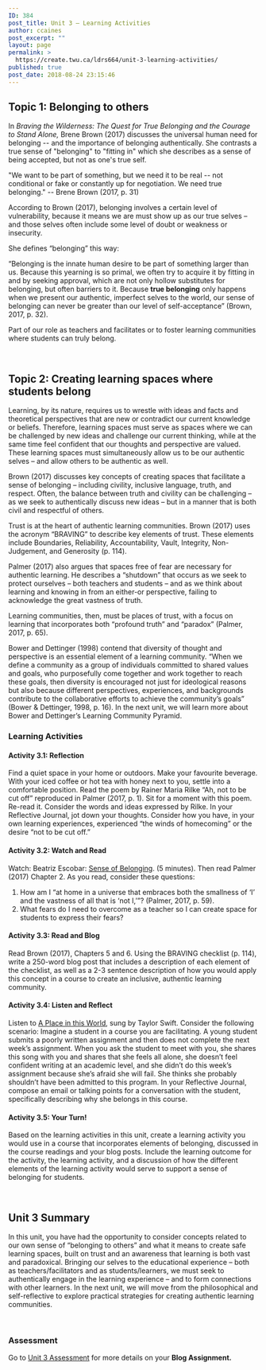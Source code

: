 ```yaml
---
ID: 384
post_title: Unit 3 – Learning Activities
author: ccaines
post_excerpt: ""
layout: page
permalink: >
  https://create.twu.ca/ldrs664/unit-3-learning-activities/
published: true
post_date: 2018-08-24 23:15:46
---
```

<h2>Topic 1: Belonging to others</h2>
In <em>Braving the Wilderness: The Quest for True Belonging and the Courage to Stand Alone,</em> Brene Brown (2017) discusses the universal human need for belonging -- and the importance of belonging authentically. She contrasts a true sense of "belonging" to "fitting in" which she describes as a sense of being accepted, but not as one's true self.

"We want to be part of something, but we need it to be real -- not conditional or fake or constantly up for negotiation. We need true belonging." -- Brene Brown (2017, p. 31)

According to Brown (2017), belonging involves a certain level of vulnerability, because it means we are must show up as our true selves – and those selves often include some level of doubt or weakness or insecurity.

She defines “belonging” this way:

“Belonging is the innate human desire to be part of something larger than us. Because this yearning is so primal, we often try to acquire it by fitting in and by seeking approval, which are not only hollow substitutes for belonging, but often barriers to it. Because <strong>true belonging</strong> only happens when we present our authentic, imperfect selves to the world, our sense of belonging can never be greater than our level of self-acceptance” (Brown, 2017, p. 32).

Part of our role as teachers and facilitates or to foster learning communities where students can truly belong.

&nbsp;
<h2>Topic 2: Creating learning spaces where students belong</h2>
Learning, by its nature, requires us to wrestle with ideas and facts and theoretical perspectives that are new or contradict our current knowledge or beliefs. Therefore, learning spaces must serve as spaces where we can be challenged by new ideas and challenge our current thinking, while at the same time feel confident that our thoughts and perspective are valued. These learning spaces must simultaneously allow us to be our authentic selves – and allow others to be authentic as well.

Brown (2017) discusses key concepts of creating spaces that facilitate a sense of belonging – including civility, inclusive language, truth, and respect. Often, the balance between truth and civility can be challenging – as we seek to authentically discuss new ideas – but in a manner that is both civil and respectful of others.

Trust is at the heart of authentic learning communities. Brown (2017) uses the acronym “BRAVING” to describe key elements of trust. These elements include Boundaries, Reliability, Accountability, Vault, Integrity, Non-Judgement, and Generosity (p. 114).

Palmer (2017) also argues that spaces free of fear are necessary for authentic learning. He describes a “shutdown” that occurs as we seek to protect ourselves – both teachers and students – and as we think about learning and knowing in from an either-or perspective, failing to acknowledge the great vastness of truth.

Learning communities, then, must be places of trust, with a focus on learning that incorporates both “profound truth” and “paradox” (Palmer, 2017, p. 65).

Bower and Dettinger (1998) contend that diversity of thought and perspective is an essential element of a learning community. “When we define a community as a group of individuals committed to shared values and goals, who purposefully come together and work together to reach these goals, then diversity is encouraged not just for ideological reasons but also because different perspectives, experiences, and backgrounds contribute to the collaborative efforts to achieve the community’s goals” (Bower &amp; Dettinger, 1998, p. 16). In the next unit, we will learn more about Bower and Dettinger’s Learning Community Pyramid.
<h3>Learning Activities</h3>
<h4>Activity 3.1: Reflection</h4>
Find a quiet space in your home or outdoors. Make your favourite beverage. With your iced coffee or hot tea with honey next to you, settle into a comfortable position. Read the poem by Rainer Maria Rilke “Ah, not to be cut off” reproduced in Palmer (2017, p. 1). Sit for a moment with this poem. Re-read it. Consider the words and ideas expressed by Rilke. In your Reflective Journal, jot down your thoughts. Consider how you have, in your own learning experiences, experienced “the winds of homecoming” or the desire “not to be cut off.”
<h4>Activity 3.2: Watch and Read</h4>
Watch: Beatriz Escobar: <a href="https://www.youtube.com/watch?v=wolYrLz7iyk">Sense of Belonging</a>. (5 minutes). Then read Palmer (2017) Chapter 2. As you read, consider these questions:
<ol>
 	<li>How am I “at home in a universe that embraces both the smallness of ‘I’ and the vastness of all that is ‘not I,’”? (Palmer, 2017, p. 59).</li>
 	<li>What fears do I need to overcome as a teacher so I can create space for students to express their fears?</li>
</ol>
<h4>Activity 3.3: Read and Blog</h4>
Read Brown (2017), Chapters 5 and 6. Using the BRAVING checklist (p. 114), write a 250-word blog post that includes a description of each element of the checklist, as well as a 2-3 sentence description of how you would apply this concept in a course to create an inclusive, authentic learning community.
<h4>Activity 3.4: Listen and Reflect</h4>
Listen to <a href="https://www.youtube.com/watch?v=DscfyMJP7U4&amp;list=RDDscfyMJP7U4&amp;t=198">A Place in this World</a>, sung by Taylor Swift. Consider the following scenario: Imagine a student in a course you are facilitating. A young student submits a poorly written assignment and then does not complete the next week’s assignment. When you ask the student to meet with you, she shares this song with you and shares that she feels all alone, she doesn’t feel confident writing at an academic level, and she didn’t do this week’s assignment because she’s afraid she will fail. She thinks she probably shouldn’t have been admitted to this program. In your Reflective Journal, compose an email or talking points for a conversation with the student, specifically describing why she belongs in this course.
<h4>Activity 3.5: Your Turn!</h4>
Based on the learning activities in this unit, create a learning activity you would use in a course that incorporates elements of belonging, discussed in the course readings and your blog posts. Include the learning outcome for the activity, the learning activity, and a discussion of how the different elements of the learning activity would serve to support a sense of belonging for students.

&nbsp;
<h2>Unit 3 Summary</h2>
In this unit, you have had the opportunity to consider concepts related to our own sense of “belonging to others” and what it means to create safe learning spaces, built on trust and an awareness that learning is both vast and paradoxical. Bringing our selves to the educational experience – both as teachers/facilitators and as students/learners, we must seek to authentically engage in the learning experience – and to form connections with other learners. In the next unit, we will move from the philosophical and self-reflective to explore practical strategies for creating authentic learning communities.

&nbsp;
<h3>Assessment</h3>
Go to <a href="https://create.twu.ca/ldrs664/unit-3-assessment/">Unit 3 Assessment</a> for more details on your <strong>Blog Assignment.</strong>
